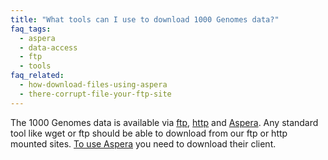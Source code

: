 ```yaml
---
title: "What tools can I use to download 1000 Genomes data?"
faq_tags:
  - aspera
  - data-access
  - ftp
  - tools
faq_related:
  - how-download-files-using-aspera
  - there-corrupt-file-your-ftp-site
---
```

                    
The 1000 Genomes data is available via [ftp](ftp://ftp.1000genomes.ebi.ac.uk/vol1/ftp/), [http](http://ftp.1000genomes.ebi.ac.uk/vol1/ftp/) and [Aspera](/aspera). Any standard tool like wget or ftp should be able to download from our ftp or http mounted sites. [To use Aspera](/faq/how-download-files-using-aspera) you need to download their client.
